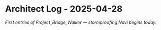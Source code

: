 ﻿# Architect Log - 2025-04-28

*First entries of Project_Bridge_Walker — stormproofing Navi begins today.*

